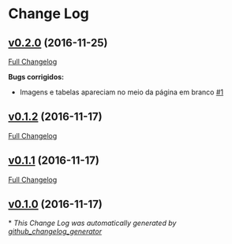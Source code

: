 # Change Log

## [v0.2.0](https://github.com/abntex/trabalho-academico-limarka/tree/v0.2.0) (2016-11-25)
[Full Changelog](https://github.com/abntex/trabalho-academico-limarka/compare/v0.1.2...v0.2.0)

**Bugs corrigidos:**

- Imagens e tabelas apareciam no meio da página em branco [\#1](https://github.com/abntex/trabalho-academico-limarka/issues/1)

## [v0.1.2](https://github.com/abntex/trabalho-academico-limarka/tree/v0.1.2) (2016-11-17)
[Full Changelog](https://github.com/abntex/trabalho-academico-limarka/compare/v0.1.1...v0.1.2)

## [v0.1.1](https://github.com/abntex/trabalho-academico-limarka/tree/v0.1.1) (2016-11-17)
[Full Changelog](https://github.com/abntex/trabalho-academico-limarka/compare/v0.1.0...v0.1.1)

## [v0.1.0](https://github.com/abntex/trabalho-academico-limarka/tree/v0.1.0) (2016-11-17)


\* *This Change Log was automatically generated by [github_changelog_generator](https://github.com/skywinder/Github-Changelog-Generator)*